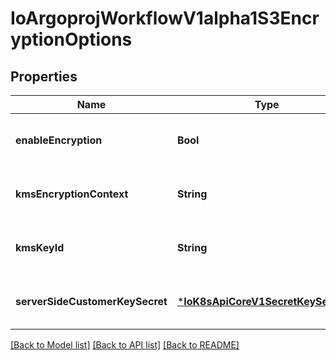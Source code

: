 # IoArgoprojWorkflowV1alpha1S3EncryptionOptions


## Properties
Name | Type | Description | Notes
------------ | ------------- | ------------- | -------------
**enableEncryption** | **Bool** | EnableEncryption tells the driver to encrypt objects if set to true. If kmsKeyId and serverSideCustomerKeySecret are not set, SSE-S3 will be used | [optional] [default to nothing]
**kmsEncryptionContext** | **String** | KmsEncryptionContext is a json blob that contains an encryption context. See https://docs.aws.amazon.com/kms/latest/developerguide/concepts.html#encrypt_context for more information | [optional] [default to nothing]
**kmsKeyId** | **String** | KMSKeyId tells the driver to encrypt the object using the specified KMS Key. | [optional] [default to nothing]
**serverSideCustomerKeySecret** | [***IoK8sApiCoreV1SecretKeySelector**](IoK8sApiCoreV1SecretKeySelector.md) |  | [optional] [default to nothing]


[[Back to Model list]](../README.md#models) [[Back to API list]](../README.md#api-endpoints) [[Back to README]](../README.md)


